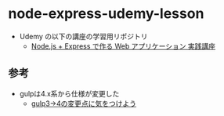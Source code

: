 # node-express-udemy-lesson

- Udemy の以下の講座の学習用リポジトリ
  - [Node.js + Express で作る Web アプリケーション 実践講座](https://www.udemy.com/course/web-application-with-nodejs-express/?utm_source=adwords&utm_medium=udemyads&utm_campaign=LongTail_la.JA_cc.JP&utm_content=deal4584&utm_term=_._ag_107181210924_._ad_452531407125_._kw__._de_c_._dm__._pl__._ti_dsa-930814700879_._li_1028851_._pd__._&matchtype=b&gclid=CjwKCAiAouD_BRBIEiwALhJH6Hw7jCwC30Afb3YlMEXealFQWU9P34mfnllzPP-tMDd0yMwcMxTK_RoC2GIQAvD_BwE)

## 参考

- gulpは4.x系から仕様が変更した
  - [gulp3→4の変更点に気をつけよう](https://qiita.com/tatsuo-iriyama/items/08ba4bd621b7fdedcc4e)